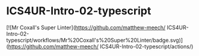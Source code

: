 # ICS4UR-Intro-02-typescript

[![Mr Coxall's Super Linter](https://github.com/matthew-meech/
ICS4UR-Intro-02-typescript/workflows/Mr%20Coxall's%20Super%20Linter/badge.svg)](https://github.com/matthew-meech/
ICS4UR-Intro-02-typescript/actions/)
